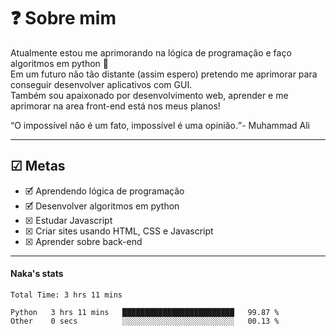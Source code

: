 <h1>&#x2753 Sobre mim</h1>
<p> Atualmente estou me aprimorando na lógica de programação e faço algoritmos em python &#x1F40D<br>
 Em um futuro não tão distante (assim espero) pretendo me aprimorar para conseguir desenvolver aplicativos com GUI.<br>
Também sou apaixonado por desenvolvimento web, aprender e me aprimorar na area front-end está nos meus planos!</p>
<q>O impossível não é um fato, impossível é uma opinião.</q>- Muhammad Ali
<hr>
<h2>&#x2611 Metas</h2>
<ul>
    <li>&#x1F5F9 Aprendendo lógica de programação</li>
    <li>&#x1F5F9 Desenvolver algoritmos em python</li>
    <li>&#x2612 Estudar Javascript</li>
    <li>&#x2612 Criar sites usando HTML, CSS e Javascript</li>
    <li>&#x2612 Aprender sobre back-end</li>
</ul>
<hr>
<!--
<h2>&#x1F4F1 Contato</h2>
<div>
    <ul>
        <li>
            <a href="https://instagram.com/apenas_naka">
                <img src="https://cdn-icons-png.flaticon.com/512/174/174855.png" alt="Instagram Logo" width="20px" height="20px"> @apenas_naka
            </a>
        </li>
        <li>
            <a href="https://discord.com/app">
                <img src="https://cdn-icons-png.flaticon.com/512/2111/2111370.png" alt="Discord Logo" width="20px" height="20px"> Naka#8693
            </a>
        </li>
         <li>
            <a href="https://mail.google.com/mail">
                <img src="https://cdn-icons-png.flaticon.com/512/5968/5968534.png" alt="Google Mail Logo" width="20px" height="20px"> <code>pedro.nakanishi1782@gmail.com</code>
            </a>
        </li>
    </ul>
</div>
-->
<!--
<img align="left" src="https://github-readme-stats.vercel.app/api?username=apenas-naka&show_icons=true&theme=default&title_color=000000&text_color=000000&bg_color=ffffff&count_private=true" alt="Naka stats card" custom_title="Naka Stats">
-->
<h4>Naka's stats</h3>
<!--START_SECTION:waka-->

```text
Total Time: 3 hrs 11 mins

Python   3 hrs 11 mins   █████████████████████████   99.87 %
Other    0 secs          ░░░░░░░░░░░░░░░░░░░░░░░░░   00.13 %
```

<!--END_SECTION:waka-->
